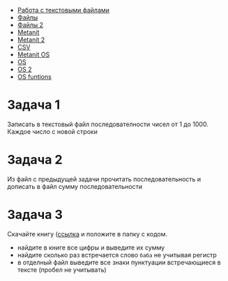 - [Работа с текстовыми файлами](https://tproger.ru/articles/files-in-python/)
- [Файлы](https://pythonru.com/osnovy/fajly-v-python-vvod-vyvod)
- [Файлы 2](https://python-scripts.com/work-with-files-python)
- [Metanit](https://metanit.com/python/tutorial/4.1.php)
- [Metanit 2](https://metanit.com/python/tutorial/4.2.php)
- [CSV](https://metanit.com/python/tutorial/4.3.php)
- [Metanit OS](https://metanit.com/python/tutorial/4.5.php)
- [OS](https://pythonru.com/osnovy/rabota-s-fajlami-v-python-s-pomoshhju-modulja-os)
- [OS 2](https://python-scripts.com/import-os-example)
- [OS funtions](https://pythonworld.ru/moduli/modul-os.html)

# Задача 1

Записать в текстовый файл последователности чисел от 1 до 1000. Каждое число с новой строки

# Задача 2

Из файл с предыдущей задачи прочитать последовательность и дописать в файл сумму последовательности

# Задача 3

Скачайте книгу ([ссылка](../data/A_chto_vy_hoteli_ot_Baby-jagi.txt) и положите в папку с кодом.
- найдите в книге все цифры и выведите их сумму
- найдите сколько раз встречается слово `баба` не учитывая регистр
- в отделный файл выведите все знаки пунктуации встречающиеся в тексте (пробел не учитывать)
